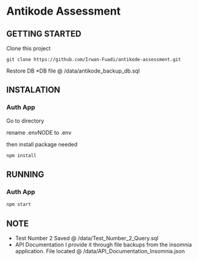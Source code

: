 # Antikode Assessment

## GETTING STARTED

Clone this project
```
git clone https://github.com/Irwan-Fuadi/antikode-assessment.git
```
Restore DB
*DB file @ /data/antikode_backup_db.sql

## INSTALATION

### Auth App

Go to directory

rename .envNODE to .env

then install package needed

```bash
npm install
```

## RUNNING

### Auth App

```bash
npm start
```

## NOTE
* Test Number 2 Saved @ /data/Test_Number_2_Query.sql
* API Documentation I provide it through file backups from the insomnia application. File located @ /data/API_Documentation_Insomnia.json
